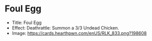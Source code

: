 # Foul Egg
- Title:  Foul Egg
- Effect:  Deathrattle: Summon a 3/3 Undead Chicken.
- Image:  https://cards.hearthpwn.com/enUS/RLK_833.png?198608
